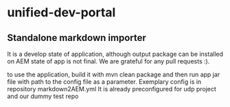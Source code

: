# unified-dev-portal
## Standalone markdown importer

It is a develop state of application, although output package can be installed on AEM state of app is not final.
We are grateful for any pull requests :).

to use the application, build it with mvn clean package and then run app jar file with path to the config file as a parameter.
Exemplary config is in repository markdown2AEM.yml
It is already preconfigured for udp project and our dummy test repo
